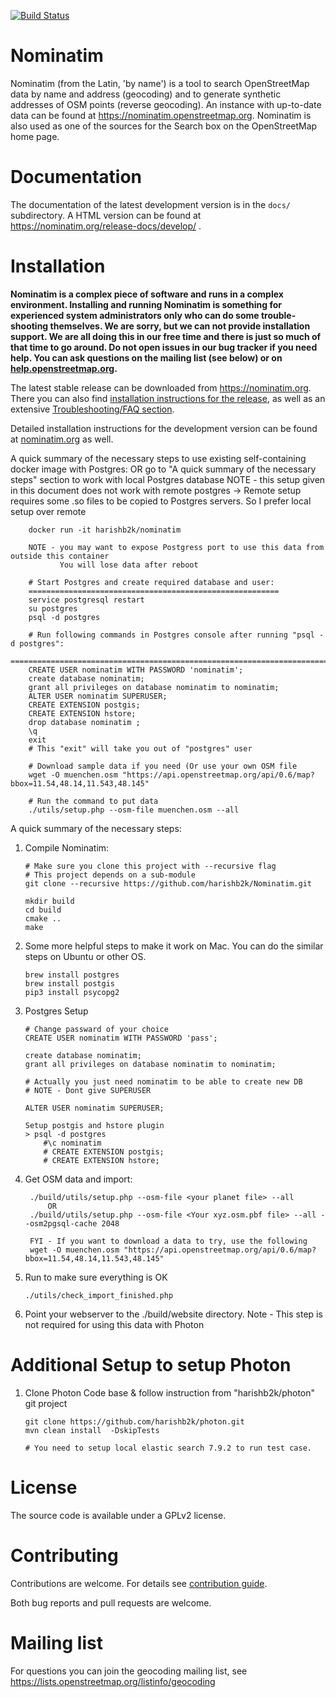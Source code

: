 [![Build Status](https://travis-ci.org/osm-search/Nominatim.svg?branch=master)](https://travis-ci.org/osm-search/Nominatim)

Nominatim
=========

Nominatim (from the Latin, 'by name') is a tool to search OpenStreetMap data
by name and address (geocoding) and to generate synthetic addresses of
OSM points (reverse geocoding). An instance with up-to-date data can be found
at https://nominatim.openstreetmap.org. Nominatim is also used as one of the
sources for the Search box on the OpenStreetMap home page.

Documentation
=============

The documentation of the latest development version is in the
`docs/` subdirectory. A HTML version can be found at
https://nominatim.org/release-docs/develop/ .

Installation
============

**Nominatim is a complex piece of software and runs in a complex environment.
Installing and running Nominatim is something for experienced system
administrators only who can do some trouble-shooting themselves. We are sorry,
but we can not provide installation support. We are all doing this in our free
time and there is just so much of that time to go around. Do not open issues in
our bug tracker if you need help. You can ask questions on the mailing list
(see below) or on [help.openstreetmap.org](https://help.openstreetmap.org/).**

The latest stable release can be downloaded from https://nominatim.org.
There you can also find [installation instructions for the release](https://nominatim.org/release-docs/latest/admin/Installation), as well as an extensive [Troubleshooting/FAQ section](https://nominatim.org/release-docs/latest/admin/Faq/).

Detailed installation instructions for the development version can be
found at [nominatim.org](https://nominatim.org/release-docs/develop/admin/Installation)
as well. 


A quick summary of the necessary steps to use existing self-containing docker image with Postgres:
    OR go to "A quick summary of the necessary steps" section to work with local Postgres database
    NOTE - this setup given in this document does not work with remote postgres
           -> Remote setup requires some .so files to be copied to Postgres servers. So I prefer
           local setup over remote 
```
    docker run -it harishb2k/nominatim
    
    NOTE - you may want to expose Postgress port to use this data from outside this container           
           You will lose data after reboot

    # Start Postgres and create required database and user:
    ========================================================
    service postgresql restart
    su postgres
    psql -d postgres
    
    # Run following commands in Postgres console after running "psql -d postgres":
    ==============================================================================
    CREATE USER nominatim WITH PASSWORD 'nominatim';
    create database nominatim;
    grant all privileges on database nominatim to nominatim;
    ALTER USER nominatim SUPERUSER;
    CREATE EXTENSION postgis;
    CREATE EXTENSION hstore;
    drop database nominatim ;
    \q
    exit
    # This "exit" will take you out of "postgres" user    

    # Download sample data if you need (Or use your own OSM file
    wget -O muenchen.osm "https://api.openstreetmap.org/api/0.6/map?bbox=11.54,48.14,11.543,48.145"
    
    # Run the command to put data
    ./utils/setup.php --osm-file muenchen.osm --all

```


A quick summary of the necessary steps:


1. Compile Nominatim:
    ~~~~
    # Make sure you clone this project with --recursive flag
    # This project depends on a sub-module
    git clone --recursive https://github.com/harishb2k/Nominatim.git
    
    mkdir build
    cd build
    cmake ..
    make
    ~~~~
           
2. Some more helpful steps to make it work on Mac. You can do the similar steps on Ubuntu or other OS.
    
    ~~~~
   brew install postgres
   brew install postgis
   pip3 install psycopg2
   ~~~~

3. Postgres Setup
    ~~~~
    # Change passward of your choice   
    CREATE USER nominatim WITH PASSWORD 'pass';
   
    create database nominatim;
    grant all privileges on database nominatim to nominatim;
    
   # Actually you just need nominatim to be able to create new DB
   # NOTE - Dont give SUPERUSER
   
   ALTER USER nominatim SUPERUSER;
   
    Setup postgis and hstore plugin
    > psql -d postgres
        #\c nominatim
        # CREATE EXTENSION postgis; 
        # CREATE EXTENSION hstore;      
    ~~~~

4. Get OSM data and import:

        ./build/utils/setup.php --osm-file <your planet file> --all
            OR
        ./build/utils/setup.php --osm-file <Your xyz.osm.pbf file> --all --osm2pgsql-cache 2048
        
        FYI - If you want to download a data to try, use the following
        wget -O muenchen.osm "https://api.openstreetmap.org/api/0.6/map?bbox=11.54,48.14,11.543,48.145"


5. Run to make sure everything is OK
    ~~~~
    ./utils/check_import_finished.php
    ~~~~
   
6. Point your webserver to the ./build/website directory.
   Note - This step is not required for using this data with Photon



Additional Setup to setup Photon
=======
1. Clone Photon Code base & follow instruction from "harishb2k/photon" git project 
   ~~~~
   git clone https://github.com/harishb2k/photon.git
   mvn clean install  -DskipTests
   
   # You need to setup local elastic search 7.9.2 to run test case. 
   ~~~~
             
License
=======

The source code is available under a GPLv2 license.


Contributing
============

Contributions are welcome. For details see [contribution guide](CONTRIBUTING.md).

Both bug reports and pull requests are welcome.


Mailing list
============

For questions you can join the geocoding mailing list, see
https://lists.openstreetmap.org/listinfo/geocoding
